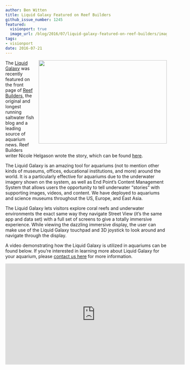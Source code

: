 ```yaml
---
author: Ben Witten
title: Liquid Galaxy Featured on Reef Builders
github_issue_number: 1245
featured:
  visionport: true
  image_url: /blog/2016/07/liquid-galaxy-featured-on-reef-builders/image-0-big.png
tags:
- visionport
date: 2016-07-21
---
```


<div class="separator" style="clear: both; text-align: center;"><a href="/blog/2016/07/liquid-galaxy-featured-on-reef-builders/image-0-big.png" imageanchor="1" style="clear: right; float: right; margin-bottom: 1em; margin-left: 1em;"><img border="0" height="260" src="/blog/2016/07/liquid-galaxy-featured-on-reef-builders/image-0.png" width="400"/></a></div>

The [Liquid Galaxy](https://www.visionport.com/) was recently featured on the front page of [Reef Builders](https://reefbuilders.com/), the original and longest running saltwater fish blog and a leading source of aquarium news. Reef Builders writer Nicole Helgason wrote the story, which can be found [here](https://reefbuilders.com/2016/07/08/liquid-galaxy-end-point/).

The Liquid Galaxy is an amazing tool for aquariums (not to mention other kinds of museums, offices, educational institutions, and more) around the world. It is a particularly effective for aquariums due to the underwater imagery shown on the system, as well as End Point’s Content Management System that allows users the opportunity to tell underwater “stories” with supporting images, videos, and content.  We have deployed to aquariums and science museums throughout the US, Europe, and East Asia.

The Liquid Galaxy lets visitors explore coral reefs and underwater environments the exact same way they navigate Street View (it’s the same app and data set) with a full set of screens to give a totally immersive experience. While viewing the dazzling immersive display, the user can make use of the Liquid Galaxy touchpad and 3D joystick to look around and navigate through the display.

A video demonstrating how the Liquid Galaxy is utilized in aquariums can be found below. If you’re interested in learning more about Liquid Galaxy for your aquarium, please [contact us here](/contact) for more information.

<iframe allowfullscreen="" frameborder="0" height="315" src="https://www.youtube.com/embed/G9eqPEWnuvE" width="560"></iframe>
